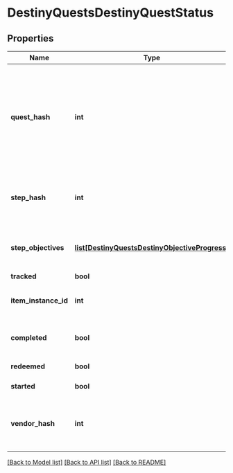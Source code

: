 # DestinyQuestsDestinyQuestStatus

## Properties
Name | Type | Description | Notes
------------ | ------------- | ------------- | -------------
**quest_hash** | **int** | The hash identifier for the Quest Item.  (Note: Quests are defined as Items, and thus you would  use this to look up the quest&#39;s DestinyInventoryItemDefinition).  For information on all steps in the quest, you can then examine its DestinyInventoryItemDefinition.setData  property for Quest Steps (which are *also* items).  You can use the Item Definition to display human readable data about the overall quest. | [optional] 
**step_hash** | **int** | The hash identifier of the current Quest Step, which is also a DestinyInventoryItemDefinition.  You can use  this to get human readable data about the current step and what to do in that step. | [optional] 
**step_objectives** | [**list[DestinyQuestsDestinyObjectiveProgress]**](DestinyQuestsDestinyObjectiveProgress.md) | A step can have multiple objectives.  This will give you the progress for each objective in the current step,  in the order in which they are rendered in-game. | [optional] 
**tracked** | **bool** | Whether or not the quest is tracked | [optional] 
**item_instance_id** | **int** | The current Quest Step will be an instanced item in the player&#39;s inventory.  If you care about that,  this is the instance ID of that item. | [optional] 
**completed** | **bool** | Whether or not the whole quest has been completed, regardless of whether or not  you have redeemed the rewards for the quest. | [optional] 
**redeemed** | **bool** | Whether or not you have redeemed rewards for this quest. | [optional] 
**started** | **bool** | Whether or not you have started this quest. | [optional] 
**vendor_hash** | **int** | If the quest has a related Vendor that you should talk to in order to initiate the quest/earn   rewards/continue the quest, this will be the hash identifier of that Vendor.  Look it up its DestinyVendorDefinition. | [optional] 

[[Back to Model list]](../README.md#documentation-for-models) [[Back to API list]](../README.md#documentation-for-api-endpoints) [[Back to README]](../README.md)


